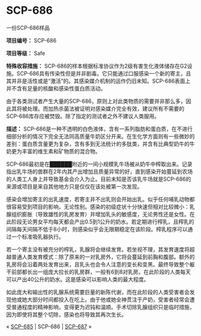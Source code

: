 # SCP-686
                        




一份SCP-686样品



**项目编号：** SCP-686

**项目等级：** Safe

**特殊收容措施：** SCP-686的样本根据标准协议作为2级有害生化液体储存在G2设施。SCP-686具有传染性但是并非剧毒。它只能通过口服感染一个新的寄主，且其并非是活性或是“激活”的。其感染媒介机制的运作仍旧未知。SCP-686表面上并不含有足量的核酸和感染性蛋白质活动。

由于各类测试者产生大量的SCP-686，原则上对此类物质的需要并非那么多，因此其将被处理。而加热杀菌法被证明对感染媒介完全有效，建议所有不需要的SCP-686库存应被焚毁。除了指定的测试者之外不建议人类服用。

**描述：** SCP-686是一种不透明的白色液体，含有一系列脂肪和蛋白质，在不进行细部分析的情况下完全无法同高质量牛奶区分开来。在生化学方面则有一些微妙的差别：蛋白质含量更为复杂，含有多到无法统计的多肽类，并含有比典型奶牛的牛奶更为丰富的维生素和矿物质的混合物。

SCP-686最初是在██████附近的一间小规模乳牛场被从奶牛中榨取出来。记录指出乳牛场的兽群在2年内其产出增加且质量异常的好，直到感染开始蔓延到农场的人类工人身上并导致基金会介入为止。目前未知是否该乳牛场就是SCP-686的来源或项目是来自其他地方只是仅仅在该处被第一次发现。

感染会增加寄主的出乳速度，若寄主并不出乳则会开始出乳。似乎任何哺乳动物都很容易受到项目的影响，无论性别。感染的初级症状十分快速但相对比较微小：乳腺组织膨胀（导致雄性的乳房发育）并增加乳头的敏感度，无论男性还是女性。在此阶段无论男女平均每天都会产出0.5到1公升的奶水。若定期进行榨乳，且榨乳的间隔每天间隔不低于8小时，则感染似乎会无限期稳定在该阶段。榨乳程序可以通过一个标准吸乳器执行。

若一个寄主没有被充分的榨乳，乳腺将会继续发育。若坐视不理，其发育速度将超越普通人类发育模式：除了原来的一对乳房外，它将会蔓延到前胸和腹部。额外的乳房将会沿着两处发育出来，且乳头也会令人注意的变长和变黑。最终导致整个躯干前部都长出一组庞大拉长的乳房群，一般有6到8对乳房。在此阶段的人类每天可以产出40公升的奶水。这是感染可以影响人类的最大程度。

如此庞大和输出性的乳腺系统需要巨量的新陈代谢，而在此阶段的人类受害者会发现他或她大部分时间都投入在吃上。由于他或她全神贯注于产奶，受害者经常会遭受普通程度的精神影响，变得更为迟钝和温顺。手术切除乳腺组织只是临时措施，因为即使将其整个切除，感染也将导致其再次生长。



« [SCP-685](/scp-685) | SCP-686 | [SCP-687](/scp-687) »





                    